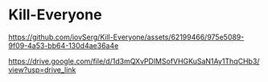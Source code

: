 # Kill-Everyone

https://github.com/iovSerg/Kill-Everyone/assets/62199466/975e5089-9f09-4a53-bb64-130d4ae36a4e


https://drive.google.com/file/d/1d3mQXvPDlMSofVHGKuSaN1Ay1ThqCHb3/view?usp=drive_link
